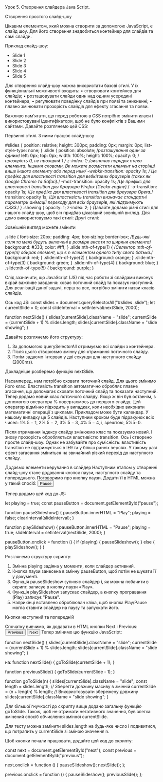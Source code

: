 Урок 5. Створення слайдера Java Script.

Створення простого слайд-шоу

Цікавим елементом, який можна створити за допомогою JavaScript, є
слайд шоу. Для його створення знадобиться контейнер для слайдів та самі слайди.

Приклад слайд-шоу:
<ul id="slides">
<li class="slide showing">Slide 1</li>
<li class="slide">Slide 2</li>
<li class="slide">Slide 3</li>
<li class="slide">Slide 4</li>
<li class="slide">Slide 5</li>
</ul>

Для створення слайд-шоу можна використати базові стилі. У їх
функціональні можливості входить:
• створювати контейнер для слайдів;
• розташовувати слайди один над одним усередині контейнера;
• регулювати поведінку слайдів при появі та зникненні;
• плавно змінювати прозорість слайдів для ефекту згасання та появи.

Важливо пам'ятати, що перед роботою в CSS потрібно змінити класи і використовувані
ідентифікатори, щоб не було конфліктів з Вашими сайтами. Давайте
розглянемо цей CSS:

Первинні стилі. З ними працює слайд-шоу

#slides {
  position: relative;
  height: 300px;
  padding: 0px;
  margin: 0px;
  list-style-type: none;
}
.slide {
  position: absolute; /*розташування один за одним*/
  left: 0px;
  top: 0px;
  width: 100%;
  height: 100%;
  opacity: 0; /*прозорість 0, не прозорий 1 */
  z-index: 1; /*визначає порядок стека елемента. Іншими словами, Ви можете розмістити елемент на сторінці вище іншого елементу або перед ним*/
  -webkit-transition: opacity 1s; /* Це префікс для властивості transition для вебкітових браузерів (таких як Google Chrome та Safari).*/
  -moz-transition: opacity 1s; /*Це префікс для властивості transition для браузера Firefox (Gecko engine).*/
  -o-transition: opacity 1s; /*Це префікс для властивості transition для браузера Opera.*/
  transition: opacity 1s; /*Ця властивість transition визначає стандартні параметри анімації переходу для всіх браузерів, які підтримують CSS3.*/
}
.showing {
  opacity: 1;
  z-index: 2;
}
Давайте додамо різні стилі для нашого слайд-шоу, щоб він придбав цікавіший зовнішній вигляд. Для демо використовуємо такі стилі:
Другі стилі:

Зовнішній вигляд можете змінити

.slide {
  font-size: 20px;
  padding: 4px;
  box-sizing: border-box;    /*Будь-які поля та межі будуть включені в розміри висоти та ширини елемента*/
  background: #333;
  color: #fff;
}
.slide:nth-of-type(1) {    /*Селектор :nth-of-type(n) обирає елемент, що є n елементом одного типу свого батька.*/
        background: red;
        }
        .slide:nth-of-type(2) {
        background: orange;
        }
        .slide:nth-of-type(3) {
        background: green;
        }
        .slide:nth-of-type(4) {
        background: blue;
        }
        .slide:nth-of-type(5) {
        background: purple;
        }


Слід зазначити, що JavaScript (JS) під час роботи зі слайдами виконує вкрай
важливе завдання: ховає поточний слайд та показує наступний. Для реалізації
даної задачі, перш за все, потрібно змінити назви класів слайдів. 

Ось код JS: 
const slides = document.querySelectorAll("#slides .slide");
let currentSlide = 0;
const slideInterval = setInterval(nextSlide, 2000);

function nextSlide() {
  slides[currentSlide].className = "slide";
  currentSlide = (currentSlide + 1) % slides.length;
  slides[currentSlide].className = "slide showing";
}

Давайте розглянемо його структуру:
1. За допомогою querySelectorAll отримуємо всі слайди з контейнера.
2. Після цього створюємо змінну для отримання поточного слайду.
3. Потім задаємо інтервал у дві секунди для наступного слайду (2000ms).


Докладніше розберемо функцію nextSlide.

Насамперед, нам потрібно сховати поточний слайд. Для цього змінимо його клас.
Властивість transition автоматично обробляє плавне згасання, що допомагає
сховати поточний слайд та показати наступний.
Тепер додамо новий клас поточного слайду. Якщо ж він був останнім, з
допомогою оператора % повертаємось до першого слайду. Цей оператор відмінно
підходить у випадках, коли необхідно виконати математичні операції з
циклами. Прикладом може бути календар. У нашому випадку це 5 слайдів.
Наступним кроком буде підрахунок всіх чисел: 1% 5 = 1, 2% 5 = 2, 3% 5 = 3, 4% 5 = 4, і,
зрештою, 5%5=0.

Після отримання індексу слайду змінюємо клас та показуємо новий. І знову
прозорість обробляється властивістю transition.
Ось і створено просте слайд-шоу.
Однак не забувайте про сумісність: властивість transition не підтримується в IE9
та у більш ранніх версіях. У такому разі ефект загасання зміниться на звичайний
різкий перехід до наступного слайду.


Додаємо елементи керування в слайдер
Наступним етапом у створенні слайд-шоу стане додавання кнопок паузи,
наступного слайду та попереднього.
Поговоримо про кнопку паузи. Додати її в HTML можна у такий спосіб:
<button class="controls" id="pause">Pause</button>

Тепер додамо цей код до JS:

let playing = true; 
const pauseButton = document.getElementById("pause");

function pauseSlideshow() {
    pauseButton.innerHTML = "Play";
    playing = false;
    clearInterval(slideInterval);
}

function playSlideshow() {
    pauseButton.innerHTML = "Pause";
    playing = true;
    slideInterval = setInterval(nextSlide, 2000);
}

pauseButton.onclick = function () {
    if (playing) {
        pauseSlideshow();
    } else {
        playSlideshow();
    }
}

Розглянемо структуру скрипту:
1. Змінна playing задіяна у моменти, коли слайдер активний.
2. Кнопка паузи занесена в змінну pauseButton, щоб потім не шукати
її у документі.
3. Функція pauseSlideshow зупиняє слайдер і, як можна побачити в
скрипт, записує в кнопку паузи «Play».
4. Функція playSlideshow запускає слайдер, а кнопку програвання (Play)
записує "Pause".
5. Наприкінці вставлено оброблювач кліка, щоб кнопка Play/Pause могла
ставити слайдер на паузу та запускати його.


Кнопки наступний та попередній

Спочатку вивчимо, як додавати в HTML кнопки Next і Previous:
<button class="controls" id="previous">Previous</button>
<button class="controls" id="next">Next</button>
Тепер змінимо цю функцію JavaScript:

function nextSlide() {
  slides[currentSlide].className = "slide";
  currentSlide = (currentSlide + 1) % slides.length;
  slides[currentSlide].className = "slide showing";
}

на:
function nextSlide() {
  goToSlide(currentSlide + 1);
}

function previousSlide() {
  goToSlide(currentSlide - 1);
}

function goToSlide(n) {
  slides[currentSlide].className = "slide";
  const length = slides.length; // Зберегти довжину масиву в змінній
  currentSlide = (n + length) % length; // Використовувати збережену довжину
  slides[currentSlide].className = "slide showing";
}

Для більшої гнучкості до скрипту вище додано загальну функцію goToSlide. Також,
щоб не отримати негативного значення, був злегка змінений спосіб
обчислення змінної currentSlide.

Для тесту можна замінити slides.length на будь-яке число і подивитися, що
потрапить у currentSlide зі зміною значення n.

Щоб кнопки почали працювати, додайте цей код до скрипту: 

const next = document.getElementById("next");
const previous = document.getElementById("previous");

next.onclick = function () {
  pauseSlideshow();
  nextSlide();
};

previous.onclick = function () {
  pauseSlideshow();
  previousSlide();
};
